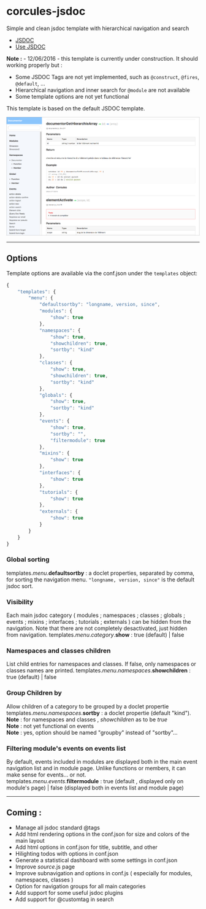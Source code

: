 # corcules-jsdoc
Simple and clean jsdoc template with hierarchical navigation and search

* [JSDOC](https://github.com/jsdoc3/jsdoc)
* [Use JSDOC](http://usejsdoc.org)

**Note :** - 12/06/2016 - this template is currently under construction. It should working properly but :
* Some JSDOC Tags are not yet implemented, such as `@construct`, `@fires`, `@default`, ...
* Hierarchical navigation and inner search for `@module` are not available
* Some template options are not yet functional

This template is based on the default JSDOC template.



![corcules-jsdoc preview](preview.png "corcules-jsdoc preview")

---


## Options

Template options are available via the conf.json under the `templates` object:
```javascript
{
    "templates": {
        "menu": {
            "defaultsortby": "longname, version, since",
            "modules": {
                "show": true
            },
            "namespaces": {
                "show": true,
                "showchildren": true,
                "sortby": "kind"
            },
            "classes": {
                "show": true,
                "showchildren": true,
                "sortby": "kind"
            },
            "globals": {
                "show": true,
                "sortby": "kind"
            },
            "events": {
                "show": true,
                "sortby": "",
                "filtermodule": true
            },
            "mixins": {
                "show": true
            },
            "interfaces": {
                "show": true
            },
            "tutorials": {
                "show": true
            },
            "externals": {
                "show": true
            }
        }
    }
}
```
### Global sorting
templates.*menu*.**defaultsortby** : a doclet properties, separated by comma, for sorting the navigation menu.
`"longname, version, since"` is the default jsdoc sort.

### Visibility
Each main jsdoc category ( modules ; namespaces ; classes ; globals ; events ; mixins ; interfaces ; tutorials ; externals ) can be hidden from the navigation. Note that there are not completely desactivated, just hidden from navigation.
templates.*menu*.*category*.**show** : true (default) | false

### Namespaces and classes children
List child entries for namespaces and classes. If false, only namespaces or classes names are printed.
templates.*menu*.*namespaces*.**showchildren** : true (default) | false

### Group Children by
Allow children of a category to be grouped by a doclet propertie
templates.*menu*.*namespaces*.**sortby** : a doclet propertie (default "kind").<br>
**Note** : for namespaces and classes , *showchildren* as to be *true*<br>
**Note** : not yet functional on events<br>
**Note** : yes, option should be named "groupby" instead of "sortby"...

### Filtering module's events on events list
By default, events included in modules are displayed both in the main event navigation list and in module page. Unlike functions or members, it can make sense for events... or not.<br>
templates.*menu*.*events*.**filtermodule** : true (default , displayed only on module's page) | false (displayed both in events list and module page)

---

## Coming :
* Manage all jsdoc standard @tags 
* Add html rendering options in the conf.json for size and colors of the main layout
* Add html options in conf.json for title, subtitle, and other
* Hilighting todos with options in conf.json
* Generate a statistical dashboard with some settings in conf.json
* Improve *source*.js page
* Improve subnavigation and options in conf.js ( especially for modules, namespaces, classes )
* Option for navigation groups for all main categories
* Add support for some useful jsdoc plugins
* Add support for @customtag in search


